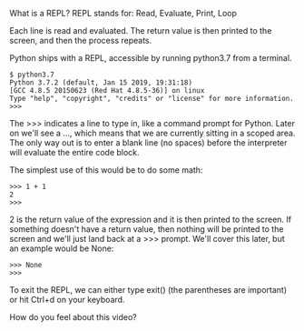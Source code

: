 What is a REPL?
REPL stands for: Read, Evaluate, Print, Loop

Each line is read and evaluated. The return value is then printed to the screen, and then the process repeats.

Python ships with a REPL, accessible by running python3.7 from a terminal.

```
$ python3.7
Python 3.7.2 (default, Jan 15 2019, 19:31:18)
[GCC 4.8.5 20150623 (Red Hat 4.8.5-36)] on linux
Type "help", "copyright", "credits" or "license" for more information.
>>>
```
The >>> indicates a line to type in, like a command prompt for Python. Later on we'll see a ..., which means that we are currently sitting in a scoped area. The only way out is to enter a blank line (no spaces) before the interpreter will evaluate the entire code block.

The simplest use of this would be to do some math:
```
>>> 1 + 1
2
>>>
```
2 is the return value of the expression and it is then printed to the screen. If something doesn't have a return value, then nothing will be printed to the screen and we'll just land back at a >>> prompt. We'll cover this later, but an example would be None:

```
>>> None
>>>
```
To exit the REPL, we can either type exit() (the parentheses are important) or hit Ctrl+d on your keyboard.

How do you feel about this video?
